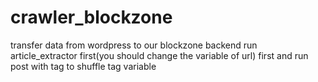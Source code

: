 # crawler_blockzone
transfer data from wordpress to our blockzone backend
run article_extractor first(you should change the variable of url) first and run post with tag to shuffle tag variable
